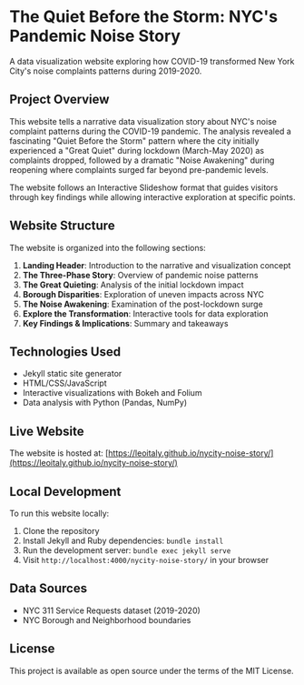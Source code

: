 # The Quiet Before the Storm: NYC's Pandemic Noise Story

A data visualization website exploring how COVID-19 transformed New York City's noise complaints patterns during 2019-2020.

## Project Overview

This website tells a narrative data visualization story about NYC's noise complaint patterns during the COVID-19 pandemic. The analysis revealed a fascinating "Quiet Before the Storm" pattern where the city initially experienced a "Great Quiet" during lockdown (March-May 2020) as complaints dropped, followed by a dramatic "Noise Awakening" during reopening where complaints surged far beyond pre-pandemic levels.

The website follows an Interactive Slideshow format that guides visitors through key findings while allowing interactive exploration at specific points.

## Website Structure

The website is organized into the following sections:

1. **Landing Header**: Introduction to the narrative and visualization concept
2. **The Three-Phase Story**: Overview of pandemic noise patterns
3. **The Great Quieting**: Analysis of the initial lockdown impact
4. **Borough Disparities**: Exploration of uneven impacts across NYC
5. **The Noise Awakening**: Examination of the post-lockdown surge
6. **Explore the Transformation**: Interactive tools for data exploration
7. **Key Findings & Implications**: Summary and takeaways

## Technologies Used

- Jekyll static site generator
- HTML/CSS/JavaScript
- Interactive visualizations with Bokeh and Folium
- Data analysis with Python (Pandas, NumPy)

## Live Website

The website is hosted at: [https://leoitaly.github.io/nycity-noise-story/](https://leoitaly.github.io/nycity-noise-story/)

## Local Development

To run this website locally:

1. Clone the repository
2. Install Jekyll and Ruby dependencies: `bundle install`
3. Run the development server: `bundle exec jekyll serve`
4. Visit `http://localhost:4000/nycity-noise-story/` in your browser

## Data Sources

- NYC 311 Service Requests dataset (2019-2020)
- NYC Borough and Neighborhood boundaries

## License

This project is available as open source under the terms of the MIT License.
